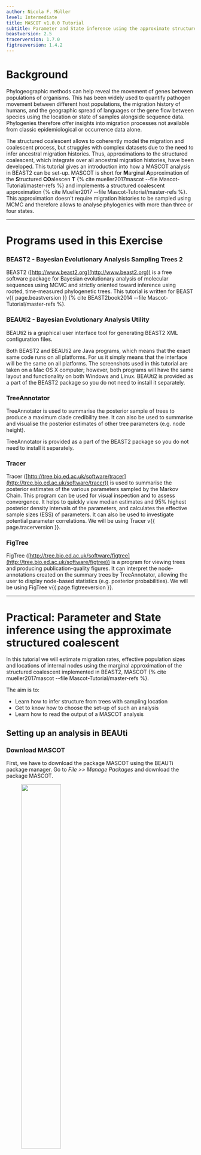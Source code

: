 ```yaml
---
author: Nicola F. Müller
level: Intermediate
title: MASCOT v1.0.0 Tutorial
subtitle: Parameter and State inference using the approximate structured coalescent
beastversion: 2.5
tracerversion: 1.7.0
figtreeversion: 1.4.2
---
```



# Background

Phylogeographic methods can help reveal the movement of genes between populations of organisms. This has been widely used to quantify pathogen movement between different host populations, the migration history of humans, and the geographic spread of languages or the gene flow between species using the location or state of samples alongside sequence data. Phylogenies therefore offer insights into migration processes not available from classic epidemiological or occurrence data alone. 

The structured coalescent allows to coherently model the migration and coalescent process, but struggles with complex datasets due to the need to infer ancestral migration histories. Thus, approximations to the structured coalescent, which integrate over all ancestral migration histories, have been developed. This tutorial gives an introduction into how a MASCOT analysis in BEAST2 can be set-up. MASCOT is short for **M**arginal **A**pproximation of the **S**tructured **CO**alescen **T**  {% cite mueller2017mascot --file Mascot-Tutorial/master-refs %} and implements a structured coalescent approximation {% cite Mueller2017 --file Mascot-Tutorial/master-refs %}. This approximation doesn't require migration histories to be sampled using MCMC and therefore allows to analyse phylogenies with more than three or four states.

----

# Programs used in this Exercise 

### BEAST2 - Bayesian Evolutionary Analysis Sampling Trees 2

BEAST2 ([http://www.beast2.org](http://www.beast2.org)) is a free software package for Bayesian evolutionary analysis of molecular sequences using MCMC and strictly oriented toward inference using rooted, time-measured phylogenetic trees. This tutorial is written for BEAST v{{ page.beastversion }} {% cite BEAST2book2014 --file Mascot-Tutorial/master-refs %}. 


### BEAUti2 - Bayesian Evolutionary Analysis Utility

BEAUti2 is a graphical user interface tool for generating BEAST2 XML configuration files.

Both BEAST2 and BEAUti2 are Java programs, which means that the exact same code runs on all platforms. For us it simply means that the interface will be the same on all platforms. The screenshots used in this tutorial are taken on a Mac OS X computer; however, both programs will have the same layout and functionality on both Windows and Linux. BEAUti2 is provided as a part of the BEAST2 package so you do not need to install it separately.

### TreeAnnotator

TreeAnnotator is used to summarise the posterior sample of trees to produce a maximum clade credibility tree. It can also be used to summarise and visualise the posterior estimates of other tree parameters (e.g. node height).

TreeAnnotator is provided as a part of the BEAST2 package so you do not need to install it separately.


### Tracer

Tracer ([http://tree.bio.ed.ac.uk/software/tracer](http://tree.bio.ed.ac.uk/software/tracer)) is used to summarise the posterior estimates of the various parameters sampled by the Markov Chain. This program can be used for visual inspection and to assess convergence. It helps to quickly view median estimates and 95% highest posterior density intervals of the parameters, and calculates the effective sample sizes (ESS) of parameters. It can also be used to investigate potential parameter correlations. We will be using Tracer v{{ page.tracerversion }}.


### FigTree

FigTree ([http://tree.bio.ed.ac.uk/software/figtree](http://tree.bio.ed.ac.uk/software/figtree)) is a program for viewing trees and producing publication-quality figures. It can interpret the node-annotations created on the summary trees by TreeAnnotator, allowing the user to display node-based statistics (e.g. posterior probabilities). We will be using FigTree v{{ page.figtreeversion }}.

----

# Practical: Parameter and State inference using the approximate structured coalescent

In this tutorial we will estimate migration rates, effective population sizes and locations of internal nodes using the marginal approximation of the structured coalescent implemented in BEAST2, MASCOT {% cite mueller2017mascot --file Mascot-Tutorial/master-refs %}.

The aim is to:

-  Learn how to infer structure from trees with sampling location
-  Get to know how to choose the set-up of such an analysis
-  Learn how to read the output of a MASCOT analysis




## Setting up an analysis in BEAUti

### Download MASCOT
First, we have to download the package MASCOT using the BEAUTi package manager. Go to _File >> Manage Packages_ and download the package MASCOT. 

<figure>
	<a id="fig:example1"></a>
	<img style="width:50%;" src="figures/MascotDownload.png" alt="">
	<figcaption>Figure 1: Download the MASCOT package.</figcaption>
</figure>

MASCOT will only be available in BEAUti once you close and restart the program.



### Loading the template
Next, we have to load the BEAUTi template from _File_, select _Template >> Mascot_.


### Loading the Influenza A/H3N2 Sequences (Partitions)

The sequence alignment is in the file [H3N2.nexus](http://github.com/nicfel/Mascot-Tutorial/raw/master/data/H3N2.nexus). Right-click on this link and save it to a folder on your computer. Once downloaded, this file can either be drag-and-dropped into BEAUti or added by using BEAUti's menu system via _File >> Import Alignment_. Once the sequences are added, we need to specify the sampling dates and locations. 

### Get the sampling times (Tip Dates)

Open the "Tip Dates" panel and then select the "Use tip dates" checkbox.

The sampling times are encoded in the sequence names.  We can tell BEAUti to use these by clicking the _Auto-configure_ button. The sampling times appear following the third vertical bar "|" in the sequence name. To extract these times, select "split on character", enter "|" (without the quotes) in the text box immediately to the right, and then select "3" from the drob-down box to the right, as shown in the figure below. 

<figure>
	<a id="fig:example1"></a>
	<img style="width:70%;" src="figures/TipDates.png" alt="">
	<figcaption>Figure 2: Guess sampling times.</figcaption>
</figure>

Clicking "Ok" should now populate the table with the sample times extracted from the sequence names: the column **Date** should now have values between 2000 and 2002 and the column **Height** should have values from 0 to 2. The heights denote the time difference from a sequence to the most recently sampled sequence. If everything is specified correctly, the sequence with Height 0.0 should have Date 2001.9. Next, the sampling locations need to be specified.

### Get the sampling locations (Tip Locations)

As for the sampling times, sampling locations can be extracted from
the sequence names.  Select the "Tip Locations" panel.  Initially the
column **Location** should be NOT_SET for every sequence.  After
clicking the _Guess_ button, you can split the sequence on the
vertical bar "|" again by selecting "split on character" and entering
"|" in the box. However, the locations are in the fourth group, so
this time choose "4" from the drop-down menu. After clicking the _OK_
button, the window should look like the one shown in the figure below:

<figure>
	<a id="fig:example1"></a>
	<img style="width:70%;" src="figures/TipLocations.png" alt="">
	<figcaption>Figure 3: Configuring sample locations.</figcaption>
</figure>

### Specify the Site Model (Site Model)

Next, we have to specify the site model. To do this, choose the "Site Model" tab. For Influenza Hemagluttanin sequences as we have here, HKY is the most commonly used model of nucleotide evolution. This model allows for differences in transversion and transition rates, meaning that changes between bases that are chemically more closely related (transitions) are allowed to have a different rate to changes between bases that chemically more distinct (transversions). Additionally, we should allow for different rate categories for different sires in the alignment. This can be done by setting the _Gamma Category Count_ to 4, which is just a value that has typically been used. Make sure that estimate is checked next to the shape parameter. To reduce the number of parameters we have to estimate, we can set Frequencies to Empirical.

<figure>
	<a id="fig:example1"></a>
	<img style="width:70%;" src="figures/SiteModel.png" alt="">
	<figcaption>Figure 4: Set the site model.</figcaption>
</figure>


### Set the clock model (Clock Model)

For rapidly evolving viruses, the assumption of a strict molecular clock is often made, meaning that the molecular clock is the same on each branch of the phylogeny. To decrease the burnin phase, we can set the initial value to 0.005.

<figure>
	<a id="fig:example1"></a>
	<img style="width:70%;" src="figures/ClockRate.png" alt="">
	<figcaption>Figure 5: Set the initial clock rate.</figcaption>
</figure>

### Specify the priors (Priors)

Now, we need to set the priors for the various parameters of the model. We do this by switching to the "Priors" tab.

First, consider the effective population size parameter.  Since we have only a few samples per location, meaning little information about the different effective population sizes, we will need an informative prior. In this case we will use a log normal prior with parameters M=0 and S=1.  (These are respectively the mean and variance of the corresponding normal distribution in log space.)  To use this prior, choose "Log Normal" from the dropdown menu to the right of the Ne.t:H3N2 parameter label, then click the arrow to the left of the same label and fill in the parameter values appropriately (i.e. M=0 and S=1). Ensure that the "mean in real space" checkbox remains unchecked.

The existing exponential distribution as a prior on the migration rate puts much weight on lower values while not prohibiting larger ones. For migration rates, a prior that prohibits too large values while not greatly distinguishing between very small and very *very* small values is generally a good choice. Be aware however that the exponential distirbution is quite an informative prior: one should be careful that to choose a mean so that feasible rates are at least within the 95% HPD interval of the prior.  (This can be determined by clicking the arrow to the left of the parameter name and looking at the values below the graph that appears on the right.)

Finally, set the prior for the clock rate. We have a good idea about the clock rate of Influenza A/H3N2 Hemagglutinin. From previous work by other people, we know that the clock rate will be around 0.005 substitution per site per year. To include that prior knowledger, we can set the prior on the clock rate to a log normal distribution with mean in **real space**. To specify the mean in real space, make sure that the box *Mean In Real Space* is checked. If we set the S value to 0.25, we say that we expect the clock rate to be with 95% certainty between 0.00321 and 0.00731. 
<figure>
	<a id="fig:example1"></a>
	<img style="width:70%;" src="figures/Priors.png" alt="">
	<figcaption>Figure 6: Set up of the prior distributions.</figcaption>
</figure>


### Specify the MCMC chain length (MCMC)

Now switch to the "MCMC" tab. Here we can set the length of the MCMC
chain and decide how frequently the parameter and trees are
logged. For this dataset, 2 million iterations should be
sufficient. In order to have enough samples but not create too large
files, we can set the logEvery to 5000, so we have 401 samples
overall. Next, we have to save the `*.xml` file using _File >> Save
as_.

<figure>
	<a id="fig:example1"></a>
	<img style="width:70%;" src="figures/MCMC.png" alt="">
	<figcaption>Figure 7: save the *.xml.</figcaption>
</figure>

### Run the Analysis using BEAST2

Run the `*.xml` using BEAST2 or use finished runs from the *precooked-runs* folder. The analysis should take about 6 to 7 minutes. If you want to learn some more about what the migration rates we actually estimate, have a look at this blog post of Peter Beerli [http://popgen.sc.fsu.edu/Migrate/Blog/Entries/2013/3/22_forward-backward_migration_rates.html](http://popgen.sc.fsu.edu/Migrate/Blog/Entries/2013/3/22_forward-backward_migration_rates.html).

### Analyse the log file using Tracer

First, we can open the `*.log` file in tracer to check if the MCMC has converged. The ESS value should be above 200 for almost all values and especially for the posterior estimates.

<figure>
	<a id="fig:example1"></a>
	<img style="width:70%;" src="figures/LogPosterior.png" alt="">
	<figcaption>Figure 8: Check if the posterior converged.</figcaption>
</figure>

We can have a look at the marginal posterior distributions for the effective population sizes. New York is inferred to have the largest effective population size before Hong Kong and New Zealand. This tells us that two lineages that are in New Zealand are expected to coalesce quicker than two lineages in Hong Kong or New York.

<figure>
	<a id="fig:example1"></a>
	<img style="width:70%;" src="figures/LogNe.png" alt="">
	<figcaption>Figure 9: Compare the different inferred effective population sizes.</figcaption>
</figure>

In this example, we have relatively little information about the effective population sizes of each location. This can lead to estimates that are greatly informed by the prior. Additionally, there can be great differences between median and mean estimates. The median estimates are generally more reliable since they are less influence by extreme values. 

<figure>
	<a id="fig:example1"></a>
	<img style="width:70%;" src="figures/MeanMedian.png" alt="">
	<figcaption>Figure 10: Differences between Mean and Meadian estimates.</figcaption>
</figure>

We can then look at the inferred migration rates. The migration rates have the label b_migration.*, meaning that they are backwards in time migration rates. The highest rates are from New York to Hong Kong. Because they are backwards in time migration rates, this means that lineages from New York are inferred to be likely from Hong Kong if we're going backwards in time. In the inferred phylogenies, we should therefore make the observation that lineages ancestral to samples from New York are inferred to be from Hong Kong backwards. 

A more in depth explanation of what backwards migration really are can be found here [http://popgen.sc.fsu.edu/Migrate/Blog/Entries/2013/3/22_forward-backward_migration_rates.html](http://popgen.sc.fsu.edu/Migrate/Blog/Entries/2013/3/22_forward-backward_migration_rates.html)

<figure>
	<a id="fig:example1"></a>
	<img style="width:70%;" src="figures/LogMigration.png" alt="">
	<figcaption>Figure 11: Compare the inferrred migration rates.</figcaption>
</figure>

### Make the MCC tree using TreeAnnotator

Next, we want to summarize the trees. This we can do using TreeAnnotator. Open the program and then set the options as below. You have to specify the _Burnin percentage_, the _Node heights_, _Input Tree File_ and the _Output File_. After clicking _Run_ the program should summarize the trees.

<figure>
	<a id="fig:example1"></a>
	<img style="width:50%;" src="figures/TreeAnnotator.png" alt="">
	<figcaption>Figure 12: Make the maximum clade credibility tree.</figcaption>
</figure>

### Check the MCC tree using FigTree
In each logging step of the tree during the MCMC, MASCOT logs several different things. It logs the inferred probability of each node being in any possible location. In this example, these would be the inferred probabilities of being in Hong Kong, New York and New Zealand. Additonally, it logs the most likely location of each node.

After opening the MCC tree in FigTree, we can visualize several things.
To color branches, you can go to _Appearance >> Colour by_ and select *max*. This is the location that was inferred to be most often the most likely location of the node.

<figure>
<a id="fig:example1"></a>
<img style="width:100%;" src="figures/ColorsTree.png" alt="">
<figcaption>Figure 13: Inferred node locations.</figcaption>
</figure>

We can now determine if lineages ancestral to samples from New York are actually inferred to be from Hong Kong, or the probability of the root being in any of the locations. 

To get the actual inferred probabilities of each node being in any of the 3 locations, you can go to _Node Labels >> Display_ an then choose Hong\_Kong, New\_York or New\_Zealand. These are the actual inferred probabilities of the nodes being in any location. 

It should however be mentioned that the inference of nodes being in a particular location makes some simplifying assumptions, such as that there are no other locations (i.e. apart from the sampled locations) where lineages could have been.

Another important thing to know is that currently, we assume rates to be constant. This means that we assume that the population size of the different locations does not change over time. We also make the same assumption about the migration rates throught time. 

----

# Useful Links

If you interested in the derivations of the marginal approximation of the structured coalescent, you can find them here {% cite Mueller2017 --file Mascot-Tutorial/master-refs %}. This paper also explains the mathematical differences to other methods such as the theory underlying BASTA. To get a better idea of how the states of internal nodes are calculated, have a look in this paper {% cite mueller2017mascot --file Mascot-Tutorial/master-refs %}. 

- MASCOT source code: [https://github.com/nicfel/Mascot](https://github.com/nicfel/Mascot)
- [Bayesian Evolutionary Analysis with BEAST 2](http://www.beast2.org/book.html) {% cite BEAST2book2014 --file Mascot-Tutorial/master-refs.bib %}
- BEAST 2 website and documentation: [http://www.beast2.org/](http://www.beast2.org/)
- Join the BEAST user discussion: [http://groups.google.com/group/beast-users](http://groups.google.com/group/beast-users) 

----

# Relevant References

{% bibliography --cited --file Mascot-Tutorial/master-refs %}

